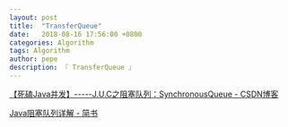 ```yaml
---
layout: post
title:  "TransferQueue"
date:   2018-08-16 17:56:00 +0800
categories: Algorithm
tags: Algorithm
author: pepe
description: 『 TransferQueue 』
---
```




[【死磕Java并发】-----J.U.C之阻塞队列：SynchronousQueue - CSDN博客](https://blog.csdn.net/chenssy/article/details/77371992)

[Java阻塞队列详解 - 简书](https://www.jianshu.com/p/4028efdbfc35)